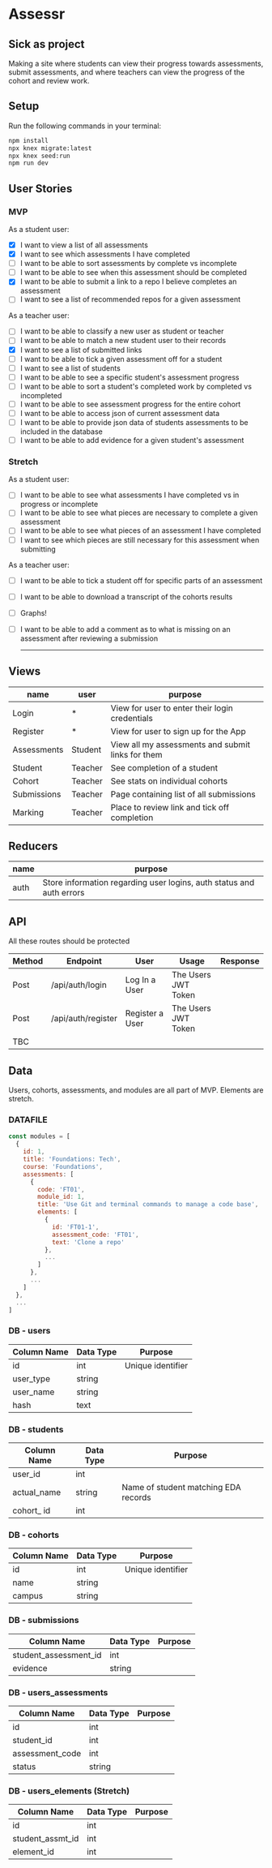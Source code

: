 # Assessr

## Sick as project

Making a site where students can view their progress towards assessments, submit assessments, and where teachers can view the progress of the cohort and review work.


## Setup

Run the following commands in your terminal:

```sh
npm install
npx knex migrate:latest
npx knex seed:run
npm run dev
```

## User Stories

### MVP

As a student user:
- [x] I want to view a list of all assessments
- [x] I want to see which assessments I have completed
- [ ] I want to be able to sort assessments by complete vs incomplete
- [ ] I want to be able to see when this assessment should be completed
- [x] I want to be able to submit a link to a repo I believe completes an assessment
- [ ] I want to see a list of recommended repos for a given assessment

As a teacher user:
- [ ] I want to be able to classify a new user as student or teacher
- [ ] I want to be able to match a new student user to their records
- [x] I want to see a list of submitted links
- [ ] I want to be able to tick a given assessment off for a student
- [ ] I want to see a list of students
- [ ] I want to be able to see a specific student's assessment progress
- [ ] I want to be able to sort a student's completed work by completed vs incompleted
- [ ] I want to be able to see assessment progress for the entire cohort
- [ ] I want to be able to access json of current assessment data
- [ ] I want to be able to provide json data of students assessments to be included in the database
- [ ] I want to be able to add evidence for a given student's assessment

### Stretch

As a student user:
- [ ] I want to be able to see what assessments I have completed vs in progress or incomplete
- [ ] I want to be able to see what pieces are necessary to complete a given assessment
- [ ] I want to be able to see what pieces of an assessment I have completed
- [ ] I want to see which pieces are still necessary for this assessment when submitting

As a teacher user:
- [ ] I want to be able to tick a student off for specific parts of an assessment
- [ ] I want to be able to download a transcript of the cohorts results
- [ ] Graphs!
- [ ] I want to be able to add a comment as to what is missing on an assessment after reviewing a submission

  ---

## Views
  | name | user | purpose |
  | --- | --- | --- |
  | Login | * | View for user to enter their login credentials |
  | Register | * | View for user to sign up for the App |
  | Assessments | Student | View all my assessments and submit links for them |
  | Student | Teacher | See completion of a student |
  | Cohort | Teacher | See stats on individual cohorts |
  | Submissions | Teacher | Page containing list of all submissions |
  | Marking | Teacher | Place to review link and tick off completion |


## Reducers

  | name | purpose |
  | --- | --- |
  | auth | Store information regarding user logins, auth status and auth errors |


## API 

All these routes should be protected

| Method | Endpoint | User | Usage | Response |
| --- | --- | --- | --- | --- |
| Post | /api/auth/login | Log In a User | The Users JWT Token |
| Post | /api/auth/register | Register a User | The Users JWT Token |
| TBC |


## Data
  Users, cohorts, assessments, and modules are all part of MVP. Elements are stretch.

### DATAFILE

```js
const modules = [
  {
    id: 1,
    title: 'Foundations: Tech',
    course: 'Foundations',
    assessments: [
      {
        code: 'FT01',
        module_id: 1,
        title: 'Use Git and terminal commands to manage a code base',
        elements: [
          {
            id: 'FT01-1',
            assessment_code: 'FT01',
            text: 'Clone a repo'
          },
          ...
        ]
      },
      ...
    ]
  },
  ...
]
```

### DB - users
  | Column Name | Data Type | Purpose |
  | --- | --- | --- |
  | id | int | Unique identifier |
  | user_type | string |
  | user_name | string |
  | hash | text | 
  
### DB - students
  | Column Name | Data Type | Purpose |
  | --- | --- | --- |
  | user_id | int |
  | actual_name | string | Name of student matching EDA records |
  | cohort_ id | int |

### DB - cohorts
  | Column Name | Data Type | Purpose |
  | --- | --- | --- |
  | id | int | Unique identifier |
  | name | string |
  | campus | string |

### DB - submissions
  | Column Name | Data Type | Purpose |
  | --- | --- | --- |
  | student_assessment_id | int |
  | evidence | string |

### DB - users_assessments
  | Column Name | Data Type | Purpose |
  | --- | --- | --- |
  | id | int |
  | student_id | int |
  | assessment_code | int |
  | status | string |
  
### DB - users_elements (Stretch)
  | Column Name | Data Type | Purpose |
  | --- | --- | --- |
  | id | int |
  | student_assmt_id | int |
  | element_id | int |
